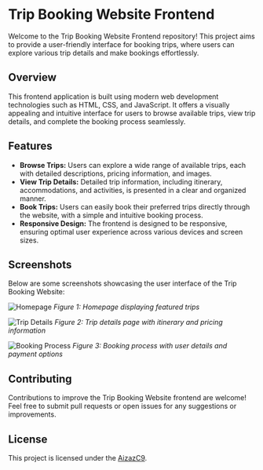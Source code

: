 # Trip Booking Website Frontend

Welcome to the Trip Booking Website Frontend repository! This project aims to provide a user-friendly interface for booking trips, where users can explore various trip details and make bookings effortlessly.

## Overview

This frontend application is built using modern web development technologies such as HTML, CSS, and JavaScript. It offers a visually appealing and intuitive interface for users to browse available trips, view trip details, and complete the booking process seamlessly.

## Features

- **Browse Trips:** Users can explore a wide range of available trips, each with detailed descriptions, pricing information, and images.
- **View Trip Details:** Detailed trip information, including itinerary, accommodations, and activities, is presented in a clear and organized manner.
- **Book Trips:** Users can easily book their preferred trips directly through the website, with a simple and intuitive booking process.
- **Responsive Design:** The frontend is designed to be responsive, ensuring optimal user experience across various devices and screen sizes.

## Screenshots

Below are some screenshots showcasing the user interface of the Trip Booking Website:

![Homepage](screenshots/homepage.png)
*Figure 1: Homepage displaying featured trips*

![Trip Details](screenshots/trip_details.png)
*Figure 2: Trip details page with itinerary and pricing information*

![Booking Process](screenshots/booking_process.png)
*Figure 3: Booking process with user details and payment options*

## Contributing

Contributions to improve the Trip Booking Website frontend are welcome! Feel free to submit pull requests or open issues for any suggestions or improvements.

## License

This project is licensed under the [AizazC9](LICENSE).

